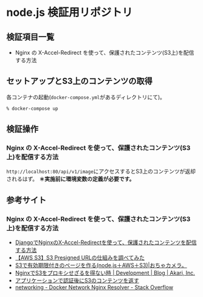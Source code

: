 # node.js 検証用リポジトリ
## 検証項目一覧
- Nginx の X-Accel-Redirect を使って、保護されたコンテンツ(S3上)を配信する方法

## セットアップとS3上のコンテンツの取得
各コンテナの起動(`docker-compose.yml`があるディレクトリにて)。
```zsh
% docker-compose up
```

## 検証操作
### Nginx の X-Accel-Redirect を使って、保護されたコンテンツ(S3上)を配信する方法
`http://localhost:80/api/v1/image`にアクセスするとS3上のコンテンツが返却されるはず。
**＊実施前に環境変数の定義が必要です。**

## 参考サイト
### Nginx の X-Accel-Redirect を使って、保護されたコンテンツ(S3上)を配信する方法
- [DjangoでNginxのX-Accel-Redirectを使って、保護されたコンテンツを配信する方法](https://note.com/shimakaze_soft/n/nbeeeeeef6d8f)
- [【AWS S3】S3 Presigned URLの仕組みを調べてみた](https://qiita.com/tmiki/items/87697d3d3d5330c6fc08)
- [S3で有効期限付きのページを作る(node.js＋AWS＋S3)|おちゃカメラ。 ](https://photo-tea.com/p/s3-expires-page/)
- [NginxでS3をプロキシせざるを得ない時 | Development | Blog | Akari, Inc.](https://www.akariinc.com/ja/blog/development/nginx-proxy-s3)
- [アプリケーションで認証後にS3のコンテンツを返す](https://unching-star.hatenablog.jp/entry/20130222/1361521408)
- [networking - Docker Network Nginx Resolver - Stack Overflow](https://stackoverflow.com/questions/35744650/docker-network-nginx-resolver)
